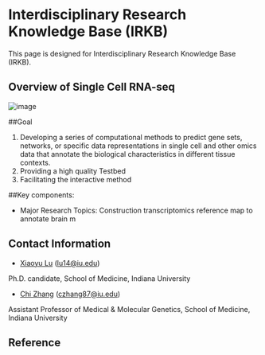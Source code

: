 # Interdisciplinary Research Knowledge Base (IRKB)
This page is designed for Interdisciplinary Research Knowledge Base (IRKB).


## Overview of Single Cell RNA-seq
![image](https://github.com/zcslab/Brain_SC_2020summer_intern/blob/master/fig/scRNA_overview.jpg)

##Goal

1. Developing a series of computational methods to predict gene sets, networks, or specific data representations in single cell and other omics data that annotate the biological characteristics in different tissue contexts.
2. Providing a high quality Testbed 
3. Facilitating the interactive method


##Key components:

- Major Research Topics:
Construction transcriptomics reference map to annotate brain m




## Contact Information

- [Xiaoyu Lu](https://zcslab.github.io/people/xiaoyu/)
(lu14@iu.edu)

Ph.D. candidate, School of Medicine, Indiana University

- [Chi Zhang](https://medicine.iu.edu/faculty/27057/zhang-chi)
(czhang87@iu.edu)

Assistant Professor of Medical & Molecular Genetics, School of Medicine, Indiana University


## Reference
